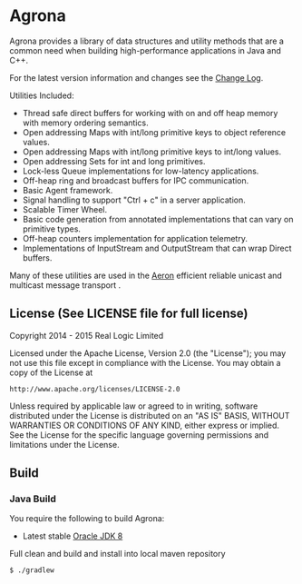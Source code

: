 Agrona
======

Agrona provides a library of data structures and utility methods that are a common need when building high-performance 
applications in Java and C++.

For the latest version information and changes see the [Change Log](https://github.com/real-logic/Agrona/wiki/Change-Log). 

Utilities Included:

* Thread safe direct buffers for working with on and off heap memory with memory ordering semantics.
* Open addressing Maps with int/long primitive keys to object reference values.
* Open addressing Maps with int/long primitive keys to int/long values.
* Open addressing Sets for int and long primitives.
* Lock-less Queue implementations for low-latency applications.
* Off-heap ring and broadcast buffers for IPC communication.
* Basic Agent framework.
* Signal handling to support "Ctrl + c" in a server application.
* Scalable Timer Wheel.
* Basic code generation from annotated implementations that can vary on primitive types.
* Off-heap counters implementation for application telemetry.
* Implementations of InputStream and OutputStream that can wrap Direct buffers.

Many of these utilities are used in the [Aeron](https://github.com/real-logic/Aeron) 
efficient reliable unicast and multicast message transport .

License (See LICENSE file for full license)
-------------------------------------------
Copyright 2014 - 2015 Real Logic Limited

Licensed under the Apache License, Version 2.0 (the "License");
you may not use this file except in compliance with the License.
You may obtain a copy of the License at

    http://www.apache.org/licenses/LICENSE-2.0

Unless required by applicable law or agreed to in writing, software
distributed under the License is distributed on an "AS IS" BASIS,
WITHOUT WARRANTIES OR CONDITIONS OF ANY KIND, either express or implied.
See the License for the specific language governing permissions and
limitations under the License.

Build
-----

### Java Build

You require the following to build Agrona:

* Latest stable [Oracle JDK 8](http://www.oracle.com/technetwork/java/)

Full clean and build and install into local maven repository

    $ ./gradlew
